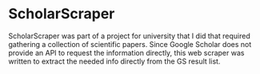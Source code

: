 # ScholarScraper

ScholarScraper was part of a project for university that I did that required gathering a collection of scientific papers.
Since Google Scholar does not provide an API to request the information directly, this web scraper was written to 
extract the needed info directly from the GS result list.
